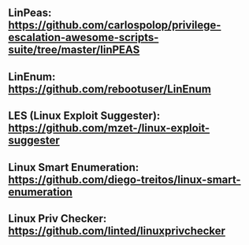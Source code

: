  ## LinPeas: https://github.com/carlospolop/privilege-escalation-awesome-scripts-suite/tree/master/linPEAS
   ## LinEnum: https://github.com/rebootuser/LinEnum
   ## LES (Linux Exploit Suggester): https://github.com/mzet-/linux-exploit-suggester
   ## Linux Smart Enumeration: https://github.com/diego-treitos/linux-smart-enumeration
   ## Linux Priv Checker: https://github.com/linted/linuxprivchecker 

